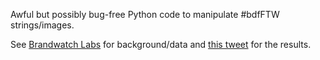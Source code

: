 Awful but possibly bug-free Python code to manipulate #bdfFTW
strings/images.

See [Brandwatch Labs](http://labs.brandwatch.com/FTWindow/) for
background/data and [this
tweet](https://twitter.com/williamsmj_/status/511786331136360448) for
the results.
